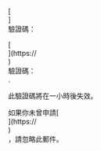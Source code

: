 [<br host>] <br action>驗證碼：<br code>

[<br host>](https://<br host>) <br action>驗證碼：<br code>.

此驗證碼將在一小時後失效。

如果你未曾申請[<br host>](https://<br host>)<br action>，請忽略此郵件。
